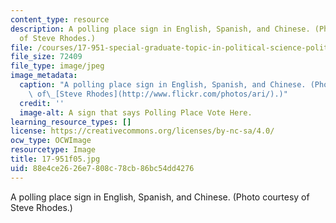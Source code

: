 ```yaml
---
content_type: resource
description: A polling place sign in English, Spanish, and Chinese. (Photo courtesy
  of Steve Rhodes.)
file: /courses/17-951-special-graduate-topic-in-political-science-political-behavior-fall-2005/88e4ce2626e7808c78cb86bc54dd4276_17-951f05.jpg
file_size: 72409
file_type: image/jpeg
image_metadata:
  caption: "A polling place sign in English, Spanish, and Chinese. (Photo courtesy\
    \ of\_[Steve Rhodes](http://www.flickr.com/photos/ari/).)"
  credit: ''
  image-alt: A sign that says Polling Place Vote Here.
learning_resource_types: []
license: https://creativecommons.org/licenses/by-nc-sa/4.0/
ocw_type: OCWImage
resourcetype: Image
title: 17-951f05.jpg
uid: 88e4ce26-26e7-808c-78cb-86bc54dd4276
---
```

A polling place sign in English, Spanish, and Chinese. (Photo courtesy of Steve Rhodes.)